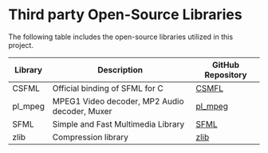 # Third party Open-Source Libraries

The following table includes the open-source libraries utilized in this project.

| Library      | Description                                           | GitHub Repository |
|--------------|-------------------------------------------------------|----------------------------------------------------|
| CSFML|Official binding of SFML for C |[CSMFL](https://github.com/SFML/CSFML) |
| pl_mpeg      | MPEG1 Video decoder, MP2 Audio decoder, Muxer         |[pl_mpeg](https://github.com/phoboslab/pl_mpeg) | 
| SFML         | Simple and Fast Multimedia Library |[SFML](https://github.com/SFML/SFML)
| zlib         | Compression library                                   |[zlib](https://github.com/madler/zlib) 




